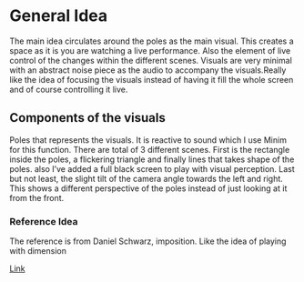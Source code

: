 # General Idea

The main idea circulates around the poles as the main visual. This creates a space as it is you are watching a live performance. Also the element of live control of the changes within the different scenes. Visuals are very minimal with an abstract noise piece as the audio to accompany the visuals.Really like the idea of focusing the visuals instead of having it fill the whole screen and of course controlling it live.

## Components of the visuals

Poles that represents the visuals. It is reactive to sound which I use Minim for this function.
There are total of 3 different scenes. First is the rectangle inside the poles, a flickering triangle and finally lines that takes shape of the poles.
also I’ve added a full black screen to play with visual perception.
Last but not least, the slight tilt of the camera angle towards the left and right. This shows a different perspective of the poles instead of just looking at it from the front.


### Reference Idea

The reference is from Daniel Schwarz, imposition.
Like the idea of playing with dimension

[Link](http://danielschwarz.cc/imposition/)